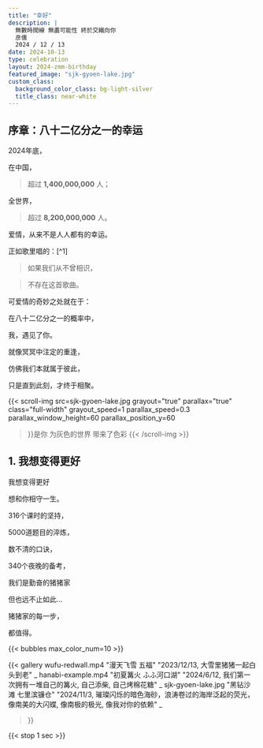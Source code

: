 ```yaml
---
title: "幸好"
description: |
  無數時間線 無盡可能性 終於交織向你
  彦儒
  2024 / 12 / 13
date: 2024-10-13
type: celebration
layout: 2024-zmm-birthday
featured_image: "sjk-gyoen-lake.jpg"
custom_class:
  background_color_class: bg-light-silver
  title_class: near-white
---
```




<section> 

# 序章：八十二亿分之一的幸运

2024年底，

在中国，

> 超过 **1,400,000,000** 人；

全世界，

> 超过 **8,200,000,000** 人。


爱情，从来不是人人都有的幸运。

正如歌里唱的：[^1]

> 如果我们从不曾相识，

> 不存在这首歌曲。

可爱情的奇妙之处就在于：

在八十二亿分之一的概率中，

我，遇见了你。

就像冥冥中注定的重逢，

仿佛我们本就属于彼此，

只是直到此刻，才终于相聚。

</section>

{{< scroll-img src=sjk-gyoen-lake.jpg
  grayout="true"
  parallax="true"
  class="full-width"
  grayout_speed=1
  parallax_speed=0.3
  parallax_window_height=60
  parallax_position_y=60
>}}是你
为灰色的世界
带来了色彩
{{< /scroll-img >}}

<section> 

# 1. 我想变得更好

我想变得更好

想和你相守一生。

316个课时的坚持，

5000道题目的淬炼，

数不清的口诀，

340个夜晚的备考，

我们是勤奋的猪猪家

但也远不止如此...

猪猪家的每一步，

都值得。

</section>

{{< bubbles max_color_num=10 >}}

{{< gallery
  wufu-redwall.mp4 "漫天飞雪 五福" "2023/12/13, 大雪里猪猪一起白头到老" _
  hanabi-example.mp4 "初夏篝火 ふふ河口湖" "2024/6/12, 我们第一次拥有一堆自己的篝火, 自己添柴, 自己烤棉花糖" _
  sjk-gyoen-lake.jpg "黑钻沙滩 七里滨镰仓" "2024/11/3, 璀璨闪烁的暗色海砂，浪涛卷过的海岸泛起的荧光，像南美的大闪蝶, 像南极的极光, 像我对你的依赖" _
>}}


{{< stop 1 sec >}}

<!--

{{< gallery
  hanabi-example.mp4 "NARITA 黄金传说" "大雨里，zbb抓拍到的完美瞬间" _
  hanabi-example.mp4 _ _ _
  sjk-gyoen-lake.jpg "新宿御苑" "幸运猪猪拥有完美的阳光" _
>}}

{{< two-columns src="sjk-gyoen-lake.jpg" alt="" >}}
五福玲珑居

红墙

雪景
{{< /two-columns >}}

---

{{< scroll-img src=sjk-gyoen-lake.jpg class="full-width"
  parallax="true"
/>}}

---

{{< scroll-img src=sjk-gyoen-lake.jpg class="full-width"
  grayout="true"
/>}}

---

{{< scroll-img src=sjk-gyoen-lake.jpg class="full-width" />}}

  寫給你的情書
{{< figure src=sjk-gyoen-lake.jpg class="full-width" >}}
-->


<!--

---



---



---


{{< stop 1 sec >}}

---

[^1]: test
-->



